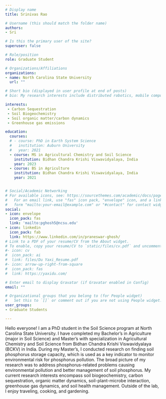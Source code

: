 ```yaml
---
# Display name
title: Srinivas Rao

# Username (this should match the folder name)
authors:
- Sri

# Is this the primary user of the site?
superuser: false

# Role/position
role: Graduate Student

# Organizations/Affiliations
organizations:
- name: North Carolina State University
  url: ""

# Short bio (displayed in user profile at end of posts)
# bio: My research interests include distributed robotics, mobile computing and programmable matter.

interests:
 - Carbon Sequestration
 - Soil Biogeochemistry
 - Soil organic matter/carbon dynamics
 - Greenhouse gas emissions

education:
  courses:
  # - course: PhD in Earth System Science
  #   institution: Auburn University
  #   year: 2021
  - course: MS in Agricultural Chemistry and Soil Science
    institution: Bidhan Chandra Krishi Viswavidyalaya, India
    year: 2023
  - course: BS in Agriculture
    institution: Bidhan Chandra Krishi Viswavidyalaya, India
    year: 2021


# Social/Academic Networking
# For available icons, see: https://sourcethemes.com/academic/docs/page-builder/#icons
#   For an email link, use "fas" icon pack, "envelope" icon, and a link in the
#   form "mailto:your-email@example.com" or "#contact" for contact widget.
social:
- icon: envelope
  icon_pack: fas
  link: 'mailto:pghosh5@ncsu.edu'
- icon: linkedin
  icon_pack: fab
  link: https://www.linkedin.com/in/praneswar-ghosh/
# Link to a PDF of your resume/CV from the About widget.
# To enable, copy your resume/CV to `static/files/cv.pdf` and uncomment the lines below.
#- icon: cv
#  icon_pack: ai
#  link: files/Du Yaxi_Resume.pdf
#- icon: arrow-up-right-from-square
#  icon_pack: fas
#  link: https://yaxidu.com/

# Enter email to display Gravatar (if Gravatar enabled in Config)
email: ""

# Organizational groups that you belong to (for People widget)
#   Set this to `[]` or comment out if you are not using People widget.
user_groups:
- Graduate Students

---
```


Hello everyone! I am a PhD student in the Soil Science program at North Carolina State University. I have completed my Bachelor’s in Agriculture (major in Soil Science) and Master’s with specialization in Agricultural Chemistry and Soil Science from Bidhan Chandra Krishi Viswavidyalaya (BCKV) in India. During my Master’s, I conducted research on finding soil phosphorus storage capacity, which is used as a key indicator to monitor environmental risk for phosphorus pollution. The broad picture of my research was to address phosphorus-related problems causing environmental pollution and better management of soil phosphorus. My current research interests encompass soil biogeochemistry, carbon sequestration, organic matter dynamics, soil-plant-microbe interaction, greenhouse gas dynamics, and soil health management. Outside of the lab, I enjoy traveling, cooking, and gardening.
